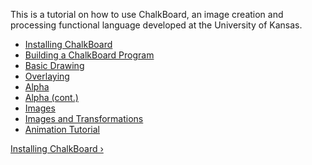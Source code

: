 This is a tutorial on how to use ChalkBoard, an image creation and
processing functional language developed at the University of Kansas.

-   [Installing ChalkBoard](/node/67)
-   [Building a ChalkBoard Program](/node/38)
-   [Basic Drawing](/node/91)
-   [Overlaying](/node/96)
-   [Alpha](/node/97)
-   [Alpha (cont.)](/node/98)
-   [Images](/node/99)
-   [Images and Transformations](/node/100)
-   [Animation Tutorial](/node/101)

[Installing ChalkBoard ›](/node/67 "Go to next page")
